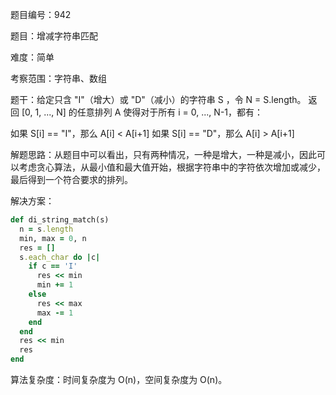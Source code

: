 题目编号：942

题目：增减字符串匹配

难度：简单

考察范围：字符串、数组

题干：给定只含 "I"（增大）或 "D"（减小）的字符串 S ，令 N = S.length。 
返回 [0, 1, ..., N] 的任意排列 A 使得对于所有 i = 0, ..., N-1，都有：

如果 S[i] == "I"，那么 A[i] < A[i+1]
如果 S[i] == "D"，那么 A[i] > A[i+1]

解题思路：从题目中可以看出，只有两种情况，一种是增大，一种是减小，因此可以考虑贪心算法，从最小值和最大值开始，根据字符串中的字符依次增加或减少，最后得到一个符合要求的排列。

解决方案：

```ruby
def di_string_match(s)
  n = s.length
  min, max = 0, n
  res = []
  s.each_char do |c|
    if c == 'I'
      res << min
      min += 1
    else
      res << max
      max -= 1
    end
  end
  res << min
  res
end
```

算法复杂度：时间复杂度为 O(n)，空间复杂度为 O(n)。